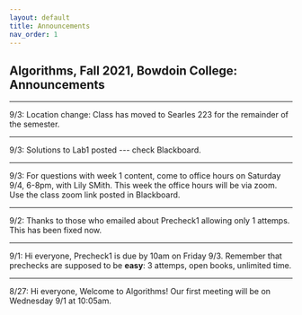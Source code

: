 ```yaml
---
layout: default 
title: Announcements
nav_order: 1
---
```




## Algorithms,  Fall 2021, Bowdoin College: Announcements 


***

9/3: Location change:   Class has moved to Searles 223 for the remainder of the semester. 

***

9/3:  Solutions to Lab1 posted --- check Blackboard. 

***

9/3:  For questions with week 1 content, come to office hours on Saturday 9/4, 6-8pm, with Lily SMith. This week the office hours will be via zoom.  Use the class zoom link posted in Blackboard. 

***

9/2: Thanks to those who emailed about Precheck1 allowing only 1 attemps. This has been fixed now. 

***

9/1:  Hi everyone, Precheck1 is due by 10am on Friday 9/3. Remember that prechecks are supposed to be __easy__: 3 attemps, open books, unlimited time. 

***

8/27:  Hi everyone, Welcome to Algorithms! Our first meeting will be on Wednesday 9/1 at 10:05am. 
